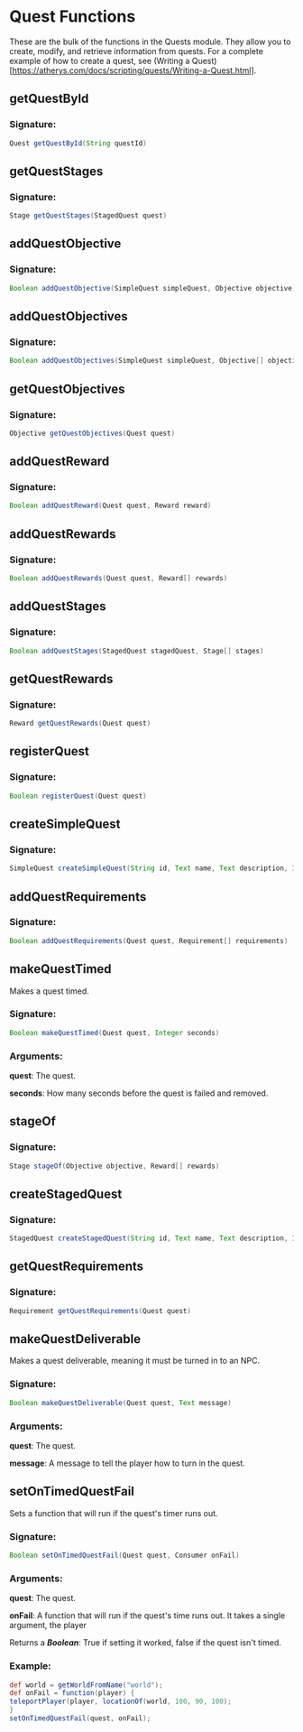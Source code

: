 # Quest Functions
 These are the bulk of the functions in the Quests module. They allow you to create, modify, and retrieve information
 from quests. For a complete example of how to create a quest, see (Writing a Quest)[https://atherys.com/docs/scripting/quests/Writing-a-Quest.html].

## getQuestById

### Signature:

```groovy
Quest getQuestById(String questId)
```

## getQuestStages

### Signature:

```groovy
Stage getQuestStages(StagedQuest quest)
```

## addQuestObjective

### Signature:

```groovy
Boolean addQuestObjective(SimpleQuest simpleQuest, Objective objective)
```

## addQuestObjectives

### Signature:

```groovy
Boolean addQuestObjectives(SimpleQuest simpleQuest, Objective[] objectives)
```

## getQuestObjectives

### Signature:

```groovy
Objective getQuestObjectives(Quest quest)
```

## addQuestReward

### Signature:

```groovy
Boolean addQuestReward(Quest quest, Reward reward)
```

## addQuestRewards

### Signature:

```groovy
Boolean addQuestRewards(Quest quest, Reward[] rewards)
```

## addQuestStages

### Signature:

```groovy
Boolean addQuestStages(StagedQuest stagedQuest, Stage[] stages)
```

## getQuestRewards

### Signature:

```groovy
Reward getQuestRewards(Quest quest)
```

## registerQuest

### Signature:

```groovy
Boolean registerQuest(Quest quest)
```

## createSimpleQuest

### Signature:

```groovy
SimpleQuest createSimpleQuest(String id, Text name, Text description, Integer version)
```

## addQuestRequirements

### Signature:

```groovy
Boolean addQuestRequirements(Quest quest, Requirement[] requirements)
```

## makeQuestTimed

Makes a quest timed.

### Signature:
```groovy
Boolean makeQuestTimed(Quest quest, Integer seconds)
```
### Arguments:

**quest**: The quest.

**seconds**: How many seconds before the quest is failed and removed.

## stageOf

### Signature:

```groovy
Stage stageOf(Objective objective, Reward[] rewards)
```

## createStagedQuest

### Signature:

```groovy
StagedQuest createStagedQuest(String id, Text name, Text description, Integer version)
```

## getQuestRequirements

### Signature:

```groovy
Requirement getQuestRequirements(Quest quest)
```

## makeQuestDeliverable

Makes a quest deliverable, meaning it must be turned in to an NPC.

### Signature:
```groovy
Boolean makeQuestDeliverable(Quest quest, Text message)
```
### Arguments:

**quest**: The quest.

**message**: A message to tell the player how to turn in the quest.

## setOnTimedQuestFail

Sets a function that will run if the quest's timer runs out.

### Signature:
```groovy
Boolean setOnTimedQuestFail(Quest quest, Consumer onFail)
```
### Arguments:

**quest**: The quest.

**onFail**: A function that will run if the quest's time runs out. It takes a single argument, the player

Returns a _**Boolean**_: True if setting it worked, false if the quest isn't timed.

### Example:

```groovy
def world = getWorldFromName("world");
def onFail = function(player) {
teleportPlayer(player, locationOf(world, 100, 90, 100);
}
setOnTimedQuestFail(quest, onFail);
```


